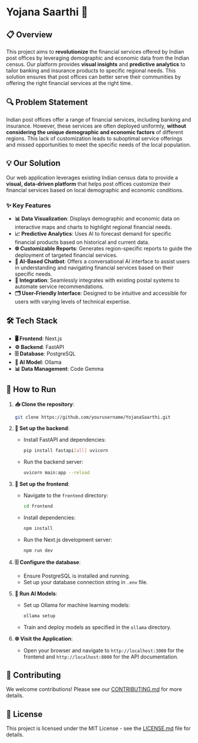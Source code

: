 # Yojana Saarthi 📮

## 📋 Overview

This project aims to **revolutionize** the financial services offered by Indian post offices by leveraging demographic and economic data from the Indian census. Our platform provides **visual insights** and **predictive analytics** to tailor banking and insurance products to specific regional needs. This solution ensures that post offices can better serve their communities by offering the right financial services at the right time.

## 🔍 Problem Statement

Indian post offices offer a range of financial services, including banking and insurance. However, these services are often deployed uniformly, **without considering the unique demographic and economic factors** of different regions. This lack of customization leads to suboptimal service offerings and missed opportunities to meet the specific needs of the local population.

## 💡 Our Solution

Our web application leverages existing Indian census data to provide a **visual, data-driven platform** that helps post offices customize their financial services based on local demographic and economic conditions.

### ✨ Key Features

- **📊 Data Visualization**: Displays demographic and economic data on interactive maps and charts to highlight regional financial needs.
- **📈 Predictive Analytics**: Uses AI to forecast demand for specific financial products based on historical and current data.
- **🌐 Customizable Reports**: Generates region-specific reports to guide the deployment of targeted financial services.
- **🤖 AI-Based Chatbot**: Offers a conversational AI interface to assist users in understanding and navigating financial services based on their specific needs.
- **🔄 Integration**: Seamlessly integrates with existing postal systems to automate service recommendations.
- **🗂️ User-Friendly Interface**: Designed to be intuitive and accessible for users with varying levels of technical expertise.

## 🛠️ Tech Stack

- **🖥️ Frontend**: Next.js
- **⚙️ Backend**: FastAPI
- **🗄️ Database**: PostgreSQL
- **🧠 AI Model**: Ollama
- **📊 Data Management**: Code Gemma

## 🚀 How to Run

1. **📥 Clone the repository**:
   ```bash
   git clone https://github.com/yourusername/YojanaSaarthi.git
   ```

2. **🔧 Set up the backend**:
   - Install FastAPI and dependencies:
     ```bash
     pip install fastapi[all] uvicorn
     ```
   - Run the backend server:
     ```bash
     uvicorn main:app --reload
     ```

3. **🎨 Set up the frontend**:
   - Navigate to the `frontend` directory:
     ```bash
     cd frontend
     ```
   - Install dependencies:
     ```bash
     npm install
     ```
   - Run the Next.js development server:
     ```bash
     npm run dev
     ```

4. **🗄️ Configure the database**:
   - Ensure PostgreSQL is installed and running.
   - Set up your database connection string in `.env` file.

5. **🧠 Run AI Models**:
   - Set up Ollama for machine learning models:
     ```bash
     ollama setup
     ```
   - Train and deploy models as specified in the `ollama` directory.

6. **🌐 Visit the Application**:
   - Open your browser and navigate to `http://localhost:3000` for the frontend and `http://localhost:8000` for the API documentation.

## 🤝 Contributing

We welcome contributions! Please see our [CONTRIBUTING.md](CONTRIBUTING.md) for more details.

## 📄 License

This project is licensed under the MIT License - see the [LICENSE.md](LICENSE.md) file for details.
